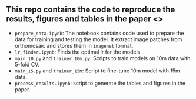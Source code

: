 ## This repo contains the code to reproduce the results, figures and tables in the paper <>

- `prepare_data.ipynb`: The notebook contains code used to prepare the data for training and testing the model. It extract image patches from orthomosaic and stores them in `imagenet` format.    
- `lr_finder.ipynb`: Finds the optimal lr for the models. 
- `main_10.py` and `trainer_10m.py`: Scripts to train models on 10m data with 5-fold CV. 
- `main_15.py` and `trainer_15m`: Script to fine-tune 10m model with 15m data. 
- `process_results.ipynb`: script to generate the tables and figures in the paper.

